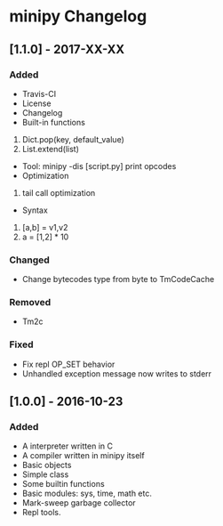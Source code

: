 # minipy Changelog

## [1.1.0] - 2017-XX-XX

### Added
- Travis-CI
- License
- Changelog
- Built-in functions
 1. Dict.pop(key, default_value)
 2. List.extend(list)
- Tool: minipy -dis [script.py] print opcodes
- Optimization
 1. tail call optimization
- Syntax
 1. [a,b] = v1,v2
 2. a = [1,2] * 10

### Changed
- Change bytecodes type from byte to TmCodeCache

### Removed
- Tm2c

### Fixed
- Fix repl OP_SET behavior
- Unhandled exception message now writes to stderr

## [1.0.0] - 2016-10-23

### Added
- A interpreter written in C
- A compiler written in minipy itself
- Basic objects
- Simple class
- Some builtin functions
- Basic modules: sys, time, math etc.
- Mark-sweep garbage collector
- Repl tools.